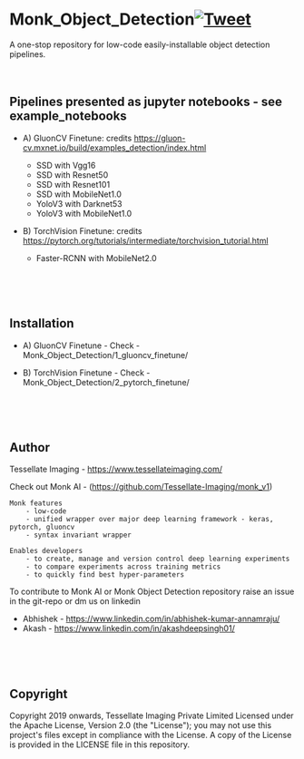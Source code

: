 # Monk_Object_Detection[![Tweet](https://img.shields.io/twitter/url/https/github.com/tterb/hyde.svg?style=social)](http://twitter.com/share?text=Check%20out%20Monk%20Object%20Detection:%20A%20repository%20for%20object%20detection%20pipelines%20in%20computer%20vision&url=https://github.com/Tessellate-Imaging/Monk_Object_Detection&hashtags=MonkAI,OpenSource,Notebooks,DeepLearning,Tutorial,ObjectDetection,Python,AI)
A one-stop repository for low-code easily-installable object detection pipelines.
<br />
<br />
<br />

## Pipelines presented as jupyter notebooks - see example_notebooks

- A) GluonCV Finetune: credits https://gluon-cv.mxnet.io/build/examples_detection/index.html
    - SSD with Vgg16
    - SSD with Resnet50
    - SSD with Resnet101
    - SSD with MobileNet1.0
    - YoloV3 with Darknet53
    - YoloV3 with MobileNet1.0
    
- B) TorchVision Finetune: credits https://pytorch.org/tutorials/intermediate/torchvision_tutorial.html
    - Faster-RCNN with MobileNet2.0
      
<br />
<br />
<br />

## Installation
- A) GluonCV Finetune
      - Check - Monk_Object_Detection/1_gluoncv_finetune/

- B) TorchVision Finetune
      - Check - Monk_Object_Detection/2_pytorch_finetune/
      

<br />
<br />
<br />


## Author
Tessellate Imaging - https://www.tessellateimaging.com/
   
Check out Monk AI - (https://github.com/Tessellate-Imaging/monk_v1)
    
    Monk features
        - low-code
        - unified wrapper over major deep learning framework - keras, pytorch, gluoncv
        - syntax invariant wrapper

    Enables developers
        - to create, manage and version control deep learning experiments
        - to compare experiments across training metrics
        - to quickly find best hyper-parameters

To contribute to Monk AI or Monk Object Detection repository raise an issue in the git-repo or dm us on linkedin 
   - Abhishek - https://www.linkedin.com/in/abhishek-kumar-annamraju/
   - Akash - https://www.linkedin.com/in/akashdeepsingh01/
<br />
<br />
<br />


## Copyright

Copyright 2019 onwards, Tessellate Imaging Private Limited Licensed under the Apache License, Version 2.0 (the "License"); you may not use this project's files except in compliance with the License. A copy of the License is provided in the LICENSE file in this repository.
